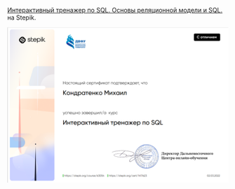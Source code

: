 [Интерактивный тренажер по SQL. Основы реляционной модели и SQL.](https://stepik.org/course/63054/info) на Stepik.

![alt text](https://github.com/KondratenkoMS/SQL_learning/blob/main/SQL_course_stepik/2022-03-11_14-19-37.png)
